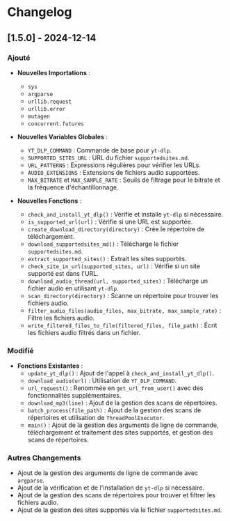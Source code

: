 # Changelog

## [1.5.0] - 2024-12-14
### Ajouté
- **Nouvelles Importations** :
  - `sys`
  - `argparse`
  - `urllib.request`
  - `urllib.error`
  - `mutagen`
  - `concurrent.futures`

- **Nouvelles Variables Globales** :
  - `YT_DLP_COMMAND` : Commande de base pour `yt-dlp`.
  - `SUPPORTED_SITES_URL` : URL du fichier `supportedsites.md`.
  - `URL_PATTERNS` : Expressions régulières pour vérifier les URLs.
  - `AUDIO_EXTENSIONS` : Extensions de fichiers audio supportées.
  - `MAX_BITRATE` et `MAX_SAMPLE_RATE` : Seuils de filtrage pour le bitrate et la fréquence d'échantillonnage.

- **Nouvelles Fonctions** :
  - `check_and_install_yt_dlp()` : Vérifie et installe `yt-dlp` si nécessaire.
  - `is_supported_url(url)` : Vérifie si une URL est supportée.
  - `create_download_directory(directory)` : Crée le répertoire de téléchargement.
  - `download_supportedsites_md()` : Télécharge le fichier `supportedsites.md`.
  - `extract_supported_sites()` : Extrait les sites supportés.
  - `check_site_in_url(supported_sites, url)` : Vérifie si un site supporté est dans l'URL.
  - `download_audio_thread(url, supported_sites)` : Télécharge un fichier audio en utilisant `yt-dlp`.
  - `scan_directory(directory)` : Scanne un répertoire pour trouver les fichiers audio.
  - `filter_audio_files(audio_files, max_bitrate, max_sample_rate)` : Filtre les fichiers audio.
  - `write_filtered_files_to_file(filtered_files, file_path)` : Écrit les fichiers audio filtrés dans un fichier.

### Modifié
- **Fonctions Existantes** :
  - `update_yt_dlp()` : Ajout de l'appel à `check_and_install_yt_dlp()`.
  - `download_audio(url)` : Utilisation de `YT_DLP_COMMAND`.
  - `url_request()` : Renommée en `get_url_from_user()` avec des fonctionnalités supplémentaires.
  - `download_mp3(line)` : Ajout de la gestion des scans de répertoires.
  - `batch_process(file_path)` : Ajout de la gestion des scans de répertoires et utilisation de `ThreadPoolExecutor`.
  - `main()` : Ajout de la gestion des arguments de ligne de commande, téléchargement et traitement des sites supportés, et gestion des scans de répertoires.

### Autres Changements
- Ajout de la gestion des arguments de ligne de commande avec `argparse`.
- Ajout de la vérification et de l'installation de `yt-dlp` si nécessaire.
- Ajout de la gestion des scans de répertoires pour trouver et filtrer les fichiers audio.
- Ajout de la gestion des sites supportés via le fichier `supportedsites.md`.
